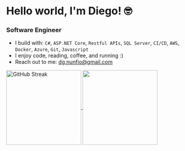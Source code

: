 
# Hello world, I'm Diego! 🤓

<h3> Software Engineer  </h3>

* I build with:  `C#`, `ASP.NET Core`, `Restful APIs`, `SQL Server`, `CI/CD`, `AWS`, `Docker`, `Azure`, `Git`, `Javascript`
* I enjoy code, reading, coffee, and running :) 
* Reach out to me: dg.nunfio@gmail.com 

<a href="https://git.io/streak-stats">
  <img height=200 align="center" src="https://streak-stats.demolab.com?user=diegonunfio&theme=radical&date_format=M%20j%5B%2C%20Y%5D&card_width=420" alt="GitHub Streak"/>
</a>
<a href="https://github.com/anuraghazra/convoychat">
  <img height=200 align="center" src="https://github-readme-stats.vercel.app/api/top-langs?username=diegonunfio&layout=compact&langs_count=8&card_width=320" />
</a>


